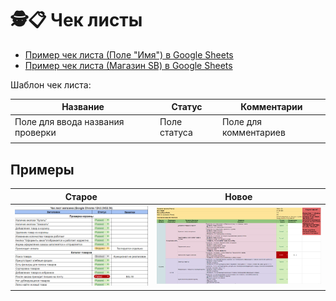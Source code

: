 # 🕵📋 Чек листы
-  [Пример чек листа (Поле "Имя") в Google Sheets](https://docs.google.com/spreadsheets/d/1Trsm8bV7-RD8TB0VYSWH6m-3wqhDdO4LnwcIyA68DbQ/edit?usp=sharing)
-  [Пример чек листа (Магазин SB) в Google Sheets](https://docs.google.com/spreadsheets/d/1mXBaSeIqsMayNA8aXRGsRHmplnzAJU0kQdXaaF1baLc/edit?usp=sharing)

Шаблон чек листа:

|            Название              |      Статус      |      Комментарии      |
|----------------------------------|------------------|-----------------------|
| Поле для ввода названия проверки |  Поле статуса    | Поле для комментариев |
|                                  |                  |                       |

## Примеры
|        Старое        |        Новое        | 
|----------------------|---------------------|
| <img src="https://github.com/AilonWol/AilonWol/blob/main/%D0%A0%D0%B5%D1%81%D1%83%D1%80%D1%81%D1%8B/CL_MG.png" width="755"> | <img src="https://github.com/AilonWol/AilonWol/blob/main/%D0%A0%D0%B5%D1%81%D1%83%D1%80%D1%81%D1%8B/CL_MG_NW.png" width="1000">  | 
